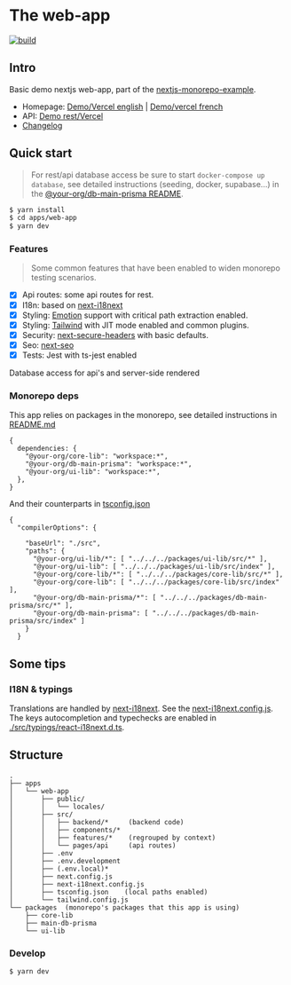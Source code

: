 # The web-app

<p align="left">
  <a aria-label="Build" href="https://github.com/belgattitude/nextjs-monorepo-example/actions?query=workflow%3ACI">
    <img alt="build" src="https://img.shields.io/github/workflow/status/belgattitude/nextjs-monorepo-example/CI-web-app/main?label=CI&logo=github&style=flat-quare&labelColor=000000" />
  </a>
</p>

## Intro

Basic demo nextjs web-app, part of the [nextjs-monorepo-example](https://github.com/belgattitude/nextjs-monorepo-example).

- Homepage: [Demo/Vercel english](https://nextjs-monorepo-example-web-app.vercel.app/en/home) | [Demo/vercel french](https://nextjs-monorepo-example-web-app.vercel.app/fr/home)
- API: [Demo rest/Vercel](https://nextjs-monorepo-example-web-app.vercel.app/api/rest/post/1)
- [Changelog](https://github.com/belgattitude/nextjs-monorepo-example/blob/main/apps/web-app/CHANGELOG.md)

## Quick start

> For rest/api database access be sure to start `docker-compose up database`,
> see detailed instructions (seeding, docker, supabase...) in the [@your-org/db-main-prisma README](https://github.com/belgattitude/nextjs-monorepo-example/blob/main/packages/db-main-prisma/README.md).

```bash
$ yarn install
$ cd apps/web-app
$ yarn dev
```

### Features

> Some common features that have been enabled to widen monorepo testing scenarios.

- [x] Api routes: some api routes for rest.
- [x] I18n: based on [next-i18next](https://github.com/isaachinman/next-i18next)
- [x] Styling: [Emotion](https://emotion.sh/) support with critical path extraction enabled.
- [x] Styling: [Tailwind](https://tailwindcss.com/) with JIT mode enabled and common plugins.
- [x] Security: [next-secure-headers](https://github.com/jagaapple/next-secure-headers) with basic defaults.
- [x] Seo: [next-seo](https://github.com/garmeeh/next-seo)
- [x] Tests: Jest with ts-jest enabled

Database access for api's and server-side rendered

### Monorepo deps

This app relies on packages in the monorepo, see detailed instructions in [README.md](https://github.com/belgattitude/nextjs-monorepo-example)

```json5
{
  dependencies: {
    "@your-org/core-lib": "workspace:*",
    "@your-org/db-main-prisma": "workspace:*",
    "@your-org/ui-lib": "workspace:*",
  },
}
```

And their counterparts in [tsconfig.json](./tsconfig.json)

```json5
{
  "compilerOptions": {

    "baseUrl": "./src",
    "paths": {
      "@your-org/ui-lib/*": [ "../../../packages/ui-lib/src/*" ],
      "@your-org/ui-lib": [ "../../../packages/ui-lib/src/index" ],
      "@your-org/core-lib/*": [ "../../../packages/core-lib/src/*" ],
      "@your-org/core-lib": [ "../../../packages/core-lib/src/index" ],
      "@your-org/db-main-prisma/*": [ "../../../packages/db-main-prisma/src/*" ],
      "@your-org/db-main-prisma": [ "../../../packages/db-main-prisma/src/index" ]
    }
  }
```

## Some tips

### I18N & typings

Translations are handled by [next-i18next](https://github.com/isaachinman/next-i18next).
See the [next-i18next.config.js](./next-i18next.config.js).
The keys autocompletion and typechecks are enabled in [./src/typings/react-i18next.d.ts](./src/typings/react-i18next.d.ts).

## Structure

```
.
├── apps
│   └── web-app
│       ├── public/
│       │   └── locales/
│       ├── src/
│       │   ├── backend/*     (backend code)
│       │   ├── components/*
│       │   ├── features/*    (regrouped by context)
│       │   └── pages/api     (api routes)
│       ├── .env
│       ├── .env.development
│       ├── (.env.local)*
│       ├── next.config.js
│       ├── next-i18next.config.js
│       ├── tsconfig.json    (local paths enabled)
│       └── tailwind.config.js
└── packages  (monorepo's packages that this app is using)
    ├── core-lib
    ├── main-db-prisma
    └── ui-lib
```

### Develop

```
$ yarn dev
```
